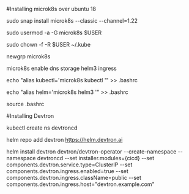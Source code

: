#Installing microk8s over ubuntu 18

sudo snap install microk8s --classic --channel=1.22

sudo usermod -a -G microk8s $USER

sudo chown -f -R $USER ~/.kube 

newgrp microk8s

microk8s enable dns storage helm3 ingress

echo "alias kubectl='microk8s kubectl '" >> .bashrc

echo "alias helm='microk8s helm3 '" >> .bashrc

source .bashrc


#Installing Devtron

kubectl create ns devtroncd

helm repo add devtron https://helm.devtron.ai

helm install devtron devtron/devtron-operator --create-namespace --namespace devtroncd  --set installer.modules={cicd} --set components.devtron.service.type=ClusterIP --set components.devtron.ingress.enabled=true --set components.devtron.ingress.className=public --set components.devtron.ingress.host="devtron.example.com"
